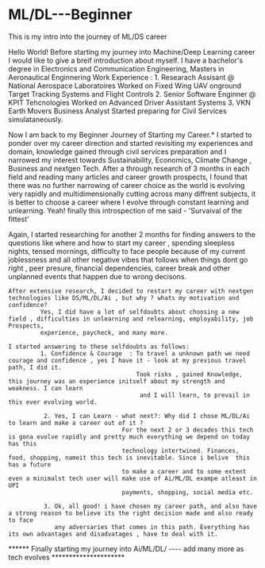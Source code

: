 # ML/DL---Beginner
This is my intro into the journey of ML/DS career

Hello World!
    Before starting my journey into Machine/Deep Learning career I would like to give a breif introduction about myself.
    I have a bachelor's degree in Electronics and Communication Engineering, Masters in Aeronautical Enginnering
    Work Experience : 1. Researach Assisant @ National Aerospace Laboratoires 
                         Worked on Fixed Wing UAV onground Target Tracking Systems and Flight Controls
                      2. Senior Software Enginner @ KPIT Tehcnologies
                         Worked on Advanced Driver Assistant Systems 
                      3. VKN Earth Movers 
                         Business Analyst
    Started preparing for Civil Services simulataneously. 
    
   Now I am back to my Beginner Journey of Starting my Career.* 
         I started to ponder over my career direction and started revisiting my experiences and domain, knowledge gained 
         through civil services preparation and I narrowed my interest towards Sustainability, Economics, Climate Change , Business and nextgen Tech.
         After a through research of 3 months in each field and reading many articles and career growth prospects, I found that there was no further
         narrowing of career choice as the world is evolving very rapidly and multidimensionally cutting across many diffrent subjects, it is better 
         to choose a career where I evolve through constant learning and unlearning. Yeah! finally this introspection of me said - 'Survaival of the fittest'
         
   Again, I started researching for another 2 months for finding answers to the questions like  where and how to start my career , spending sleepless nights, 
   tensed mornings, difficulty to face people because of my current joblessness and all other negative vibes that follows when things dont go right , 
   peer presure, financial dependencies, career break and other unplanned events that happen due to wrong decisons.
         
    After extensive research, I decided to restart my career with nextgen technologies like DS/ML/DL/Ai , but why ? whats my motivation and confidence?
             Yes, I did have a lot of selfdoubts about choosing a new field , difficulties in unlearning and relearning, employability, job Prospects, 
             experience, paycheck, and many more.
                    
    I started answering to these selfdoubts as follows:
             1. Confidence & Courage  : To travel a unknown path we need courage and confidence , yes I have it - look at my previous travel path, I did it.
                                        Took risks , gained Knowledge, this journey was an experience initself about my strength and weakness. I can learn 
                                         and I will learn, to prevail in this ever evolving world. 
                                             
              2. Yes, I can Learn - what next?: Why did I chose ML/DL/Ai to learn and make a career out of it ?
                                    For the next 2 or 3 decades this tech is gona evolve rapidly and pretty much everything we depend on today has this
                                    technology intertwined. Finances, food, shopping, nameit this tech is inevitable. Since i belive  this has a future 
                                    to make a career and to some extent even a minimalst tech user will make use of Ai/ML/DL exampe atleast in UPI 
                                    payments, shopping, social media etc. 
                                            
              3. Ok, all good! i have chosen my career path, and also have a strong reason to believe its the right decision made and also ready to face 
                 any adversaries that comes in this path. Everything has its own advantages and disadvatages , have to deal with it.
                     
                     
   ****** Finally starting my journey into Ai/ML/DL/ ---- add many more as tech evolves *********************
                                        
                                             
          
                                             
                                             
                                             
                                             
                                             
                                             
                                             
                                             
                                             
                
